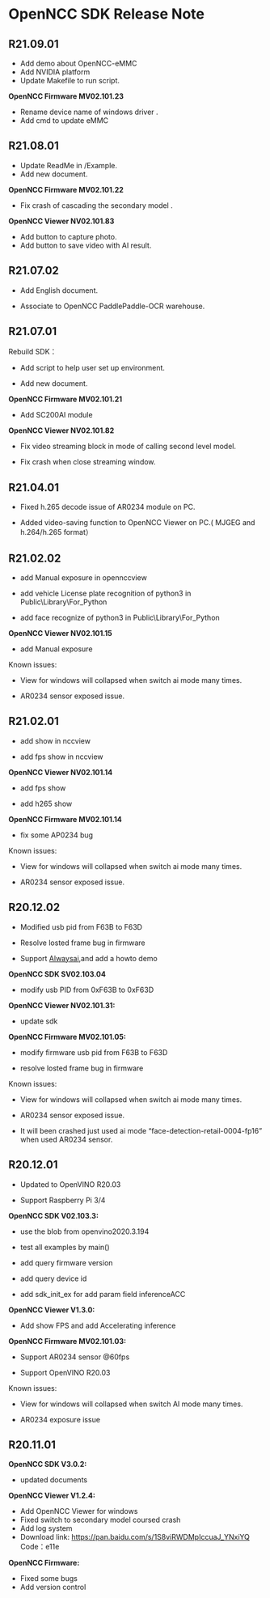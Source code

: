 # OpenNCC SDK Release Note

## R21.09.01

- Add demo about OpenNCC-eMMC  
- Add NVIDIA platform
- Update Makefile to run script.

**OpenNCC Firmware MV02.101.23**

- Rename device name of windows driver .
- Add cmd to update eMMC



## R21.08.01

- Update ReadMe in /Example.
- Add new document.

**OpenNCC Firmware MV02.101.22**

- Fix crash of cascading the secondary model  .

**OpenNCC Viewer NV02.101.83**

- Add button to capture photo.
- Add button to save video with AI result.




## R21.07.02

- Add English document.

- Associate to OpenNCC PaddlePaddle-OCR warehouse.



## R21.07.01

Rebuild SDK：

- Add script to help user set up environment.

- Add new document.

**OpenNCC Firmware MV02.101.21**

- Add SC200AI module

**OpenNCC Viewer NV02.101.82**

- Fix video streaming block in mode of calling second level model.

- Fix  crash when close streaming window.



## R21.04.01

- Fixed h.265 decode issue of AR0234 module on PC.

- Added video-saving function to OpenNCC Viewer on PC.( MJGEG and h.264/h.265 format）



## R21.02.02

- add Manual exposure in opennccview

- add vehicle License plate recognition of python3 in Public\Library\For_Python

- add face recognize of python3 in Public\Library\For_Python

**OpenNCC Viewer NV02.101.15**

- add Manual exposure

Known issues:

- View for windows will collapsed when switch ai mode many times.


- AR0234 sensor exposed issue.



## R21.02.01

- add show in nccview

- add fps show in nccview

**OpenNCC Viewer NV02.101.14**

- add fps show

- add h265 show

**OpenNCC Firmware MV02.101.14**

- fix some AP0234 bug

Known issues:

- View for windows will collapsed when switch ai mode many times.

- AR0234 sensor exposed issue.



## R20.12.02

- Modified usb pid from F63B to F63D

- Resolve losted frame bug in firmware

- Support [Alwaysai](https://www.alwaysai.co/),and add a howto demo

**OpenNCC SDK SV02.103.04**

- modify usb PID from 0xF63B to 0xF63D

**OpenNCC Viewer NV02.101.31:**

- update sdk


**OpenNCC Firmware MV02.101.05:**

- modify firmware usb pid from F63B to F63D

- resolve losted frame bug in firmware

Known issues:

- View for windows will collapsed when switch ai mode many times.

- AR0234 sensor exposed issue.

- It will been crashed just used ai mode “face-detection-retail-0004-fp16” when used AR0234 sensor.



## R20.12.01

- Updated to OpenVINO R20.03

- Support Raspberry Pi 3/4

**OpenNCC SDK V02.103.3:**

- use the blob from openvino2020.3.194

- test all examples by main()

- add query firmware version

- add query device id

- add sdk_init_ex for add param field inferenceACC

**OpenNCC Viewer V1.3.0:**

- Add show FPS and add Accelerating inference

**OpenNCC Firmware MV02.101.03:**

- Support AR0234 sensor @60fps

- Support OpenVINO R20.03

Known issues:

- View for windows will collapsed when switch AI mode many times.

- AR0234 exposure issue



## R20.11.01


**OpenNCC SDK V3.0.2:**

- updated documents

**OpenNCC Viewer V1.2.4:**

- Add OpenNCC Viewer for windows
- Fixed switch to secondary model coursed crash
- Add log system
- Download link:
  https://pan.baidu.com/s/1S8viRWDMpIccuaJ_YNxiYQ
  Code：e11e

**OpenNCC Firmware:**

- Fixed some bugs
- Add version control
